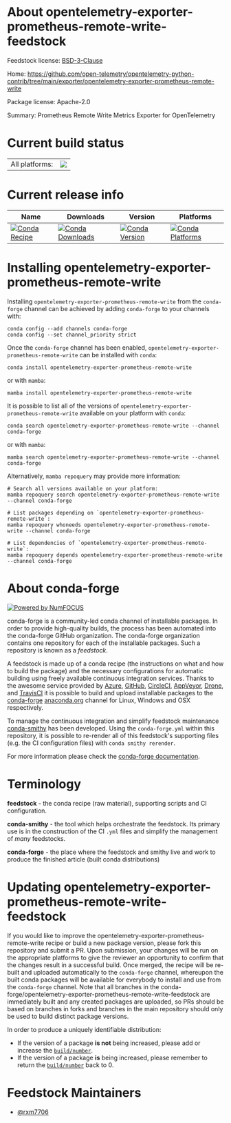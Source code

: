 About opentelemetry-exporter-prometheus-remote-write-feedstock
==============================================================

Feedstock license: [BSD-3-Clause](https://github.com/conda-forge/opentelemetry-exporter-prometheus-remote-write-feedstock/blob/main/LICENSE.txt)

Home: https://github.com/open-telemetry/opentelemetry-python-contrib/tree/main/exporter/opentelemetry-exporter-prometheus-remote-write

Package license: Apache-2.0

Summary: Prometheus Remote Write Metrics Exporter for OpenTelemetry

Current build status
====================


<table><tr><td>All platforms:</td>
    <td>
      <a href="https://dev.azure.com/conda-forge/feedstock-builds/_build/latest?definitionId=20772&branchName=main">
        <img src="https://dev.azure.com/conda-forge/feedstock-builds/_apis/build/status/opentelemetry-exporter-prometheus-remote-write-feedstock?branchName=main">
      </a>
    </td>
  </tr>
</table>

Current release info
====================

| Name | Downloads | Version | Platforms |
| --- | --- | --- | --- |
| [![Conda Recipe](https://img.shields.io/badge/recipe-opentelemetry--exporter--prometheus--remote--write-green.svg)](https://anaconda.org/conda-forge/opentelemetry-exporter-prometheus-remote-write) | [![Conda Downloads](https://img.shields.io/conda/dn/conda-forge/opentelemetry-exporter-prometheus-remote-write.svg)](https://anaconda.org/conda-forge/opentelemetry-exporter-prometheus-remote-write) | [![Conda Version](https://img.shields.io/conda/vn/conda-forge/opentelemetry-exporter-prometheus-remote-write.svg)](https://anaconda.org/conda-forge/opentelemetry-exporter-prometheus-remote-write) | [![Conda Platforms](https://img.shields.io/conda/pn/conda-forge/opentelemetry-exporter-prometheus-remote-write.svg)](https://anaconda.org/conda-forge/opentelemetry-exporter-prometheus-remote-write) |

Installing opentelemetry-exporter-prometheus-remote-write
=========================================================

Installing `opentelemetry-exporter-prometheus-remote-write` from the `conda-forge` channel can be achieved by adding `conda-forge` to your channels with:

```
conda config --add channels conda-forge
conda config --set channel_priority strict
```

Once the `conda-forge` channel has been enabled, `opentelemetry-exporter-prometheus-remote-write` can be installed with `conda`:

```
conda install opentelemetry-exporter-prometheus-remote-write
```

or with `mamba`:

```
mamba install opentelemetry-exporter-prometheus-remote-write
```

It is possible to list all of the versions of `opentelemetry-exporter-prometheus-remote-write` available on your platform with `conda`:

```
conda search opentelemetry-exporter-prometheus-remote-write --channel conda-forge
```

or with `mamba`:

```
mamba search opentelemetry-exporter-prometheus-remote-write --channel conda-forge
```

Alternatively, `mamba repoquery` may provide more information:

```
# Search all versions available on your platform:
mamba repoquery search opentelemetry-exporter-prometheus-remote-write --channel conda-forge

# List packages depending on `opentelemetry-exporter-prometheus-remote-write`:
mamba repoquery whoneeds opentelemetry-exporter-prometheus-remote-write --channel conda-forge

# List dependencies of `opentelemetry-exporter-prometheus-remote-write`:
mamba repoquery depends opentelemetry-exporter-prometheus-remote-write --channel conda-forge
```


About conda-forge
=================

[![Powered by
NumFOCUS](https://img.shields.io/badge/powered%20by-NumFOCUS-orange.svg?style=flat&colorA=E1523D&colorB=007D8A)](https://numfocus.org)

conda-forge is a community-led conda channel of installable packages.
In order to provide high-quality builds, the process has been automated into the
conda-forge GitHub organization. The conda-forge organization contains one repository
for each of the installable packages. Such a repository is known as a *feedstock*.

A feedstock is made up of a conda recipe (the instructions on what and how to build
the package) and the necessary configurations for automatic building using freely
available continuous integration services. Thanks to the awesome service provided by
[Azure](https://azure.microsoft.com/en-us/services/devops/), [GitHub](https://github.com/),
[CircleCI](https://circleci.com/), [AppVeyor](https://www.appveyor.com/),
[Drone](https://cloud.drone.io/welcome), and [TravisCI](https://travis-ci.com/)
it is possible to build and upload installable packages to the
[conda-forge](https://anaconda.org/conda-forge) [anaconda.org](https://anaconda.org/)
channel for Linux, Windows and OSX respectively.

To manage the continuous integration and simplify feedstock maintenance
[conda-smithy](https://github.com/conda-forge/conda-smithy) has been developed.
Using the ``conda-forge.yml`` within this repository, it is possible to re-render all of
this feedstock's supporting files (e.g. the CI configuration files) with ``conda smithy rerender``.

For more information please check the [conda-forge documentation](https://conda-forge.org/docs/).

Terminology
===========

**feedstock** - the conda recipe (raw material), supporting scripts and CI configuration.

**conda-smithy** - the tool which helps orchestrate the feedstock.
                   Its primary use is in the construction of the CI ``.yml`` files
                   and simplify the management of *many* feedstocks.

**conda-forge** - the place where the feedstock and smithy live and work to
                  produce the finished article (built conda distributions)


Updating opentelemetry-exporter-prometheus-remote-write-feedstock
=================================================================

If you would like to improve the opentelemetry-exporter-prometheus-remote-write recipe or build a new
package version, please fork this repository and submit a PR. Upon submission,
your changes will be run on the appropriate platforms to give the reviewer an
opportunity to confirm that the changes result in a successful build. Once
merged, the recipe will be re-built and uploaded automatically to the
`conda-forge` channel, whereupon the built conda packages will be available for
everybody to install and use from the `conda-forge` channel.
Note that all branches in the conda-forge/opentelemetry-exporter-prometheus-remote-write-feedstock are
immediately built and any created packages are uploaded, so PRs should be based
on branches in forks and branches in the main repository should only be used to
build distinct package versions.

In order to produce a uniquely identifiable distribution:
 * If the version of a package **is not** being increased, please add or increase
   the [``build/number``](https://docs.conda.io/projects/conda-build/en/latest/resources/define-metadata.html#build-number-and-string).
 * If the version of a package **is** being increased, please remember to return
   the [``build/number``](https://docs.conda.io/projects/conda-build/en/latest/resources/define-metadata.html#build-number-and-string)
   back to 0.

Feedstock Maintainers
=====================

* [@rxm7706](https://github.com/rxm7706/)


<!-- dummy commit to enable rerendering -->


<!-- dummy commit to enable rerendering -->

